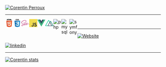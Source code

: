 [![Corentin Perroux](https://res.cloudinary.com/corentin7301/image/upload/v1612346672/Corentin7301/Corentin7301_hmwqkx.jpg)](https://portfolio.corentinperroux.fr/)

****************

[<img align="left" alt="HTML5" width="26px" src="https://raw.githubusercontent.com/github/explore/80688e429a7d4ef2fca1e82350fe8e3517d3494d/topics/html/html.png" />][website]
[<img align="left" alt="CSS3" width="26px" src="https://raw.githubusercontent.com/github/explore/80688e429a7d4ef2fca1e82350fe8e3517d3494d/topics/css/css.png" />][website]
[<img align="left" alt="Sass" width="26px" src="https://raw.githubusercontent.com/github/explore/80688e429a7d4ef2fca1e82350fe8e3517d3494d/topics/sass/sass.png" />][website]
[<img align="left" alt="JavaScript" width="26px" src="https://raw.githubusercontent.com/github/explore/80688e429a7d4ef2fca1e82350fe8e3517d3494d/topics/javascript/javascript.png" />][website]
[<img align="left" alt="vue" width="26px" src="https://raw.githubusercontent.com/github/explore/80688e429a7d4ef2fca1e82350fe8e3517d3494d/topics/vue/vue.png" />][website]
[<img align="left" alt="nuxt" width="26px" src="https://raw.githubusercontent.com/github/explore/e94815998e4e0713912fed477a1f346ec04c3da2/topics/nuxt/nuxt.png" />][website]
[<img align="left" alt="php" width="26px" src="https://cdn.iconscout.com/icon/free/png-512/php-2038871-1720084.png" />][website]
[<img align="left" alt="mysql" width="26px" src="https://toppng.com/uploads/preview/mysql-logo-vector-free-download-11573934106vmvysk1ovw.png" />][website]
[<img align="left" alt="symfony" width="26px" src="https://cdn.iconscout.com/icon/free/png-512/symfony-282493.png" />][website]

<br>

****************

[![Website](https://img.shields.io/website?style=for-the-badge&up_color=f48033&up_message=portfolio.corentinperroux.fr&url=https%3A%2F%2Fportfolio.corentinperroux.fr)](https://portfolio.corentinperroux.fr)

[![linkedin](https://img.shields.io/website?down_color=0077B5&down_message=Corentin%20PERROUX&label=Linkedin&style=for-the-badge&up_color=0077B5&url=https%3A%2F%2Fwww.linkedin.com%2Fin%2Fcorentinperroux%2F)](https://www.linkedin.com/in/corentinperroux/)

****************

[![Corentin stats](https://github-readme-stats.vercel.app/api?username=Corentin7301)](https://portfolio.corentinperroux.fr)


[website]:https://portfolio.corentinperroux.fr
